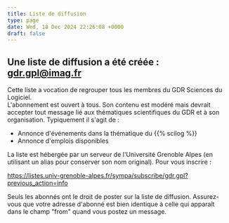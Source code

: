 ```yaml
---
title: Liste de diffusion
type: page
date: Wed, 18 Dec 2024 22:26:08 +0000
draft: false
---
```


## Une liste de diffusion a été créée : gdr.gpl@imag.fr

Cette liste a vocation de regrouper tous les membres du GDR Sciences du Logiciel.  
L'abonnement est ouvert à tous. Son contenu est modéré mais devrait accepter tout message lié aux thématiques scientifiques du GDR et à son organisation. Typiquement il s'agit de :

  * Annonce d'événements dans la thématique du {{% scilog %}}
  * Annonce d'emplois disponibles



La liste est hébergée par un serveur de l'Université Grenoble Alpes (en utilisant un alias pour conserver son nom original). Pour vous inscrire :

<https://listes.univ-grenoble-alpes.fr/sympa/subscribe/gdr.gpl?previous_action=info>

Seuls les abonnés ont le droit de poster sur la liste de diffusion. Assurez-vous que votre adresse d'abonné est bien identique à celle qui apparaît dans le champ "from" quand vous postez un message.
